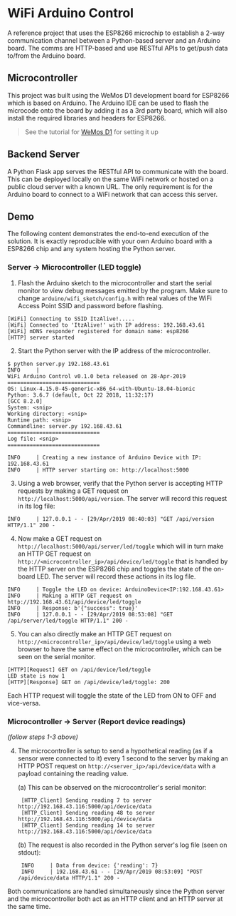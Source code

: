 # WiFi Arduino Control
A reference project that uses the ESP8266 microchip to establish a 2-way communication channel between a Python-based server and an Arduino board. The comms are HTTP-based and use RESTful APIs to get/push data to/from the Arduino board.

## Microcontroller
This project was built using the WeMos D1 development board for ESP8266 which is based on Arduino. The Arduino IDE can be used to flash the microcode onto the board by adding it as a 3rd party board, which will also install the required libraries and headers for ESP8266.

> See the tutorial for [WeMos D1](https://cyaninfinite.com/getting-started-with-the-wemos-d1-esp8266-wifi-board/) for setting it up

## Backend Server
A Python Flask app serves the RESTful API to communicate with the board. This can be deployed locally on the same WiFi network or hosted on a public cloud server with a known URL. The only requirement is for the Arduino board to connect to a WiFi network that can access this server.

## Demo
The following content demonstrates the end-to-end execution of the solution. It is exactly reproducible with your own Arduino board with a ESP8266 chip and any system hosting the Python server.

### Server -> Microcontroller (LED toggle)
1. Flash the Arduino sketch to the microcontroller and start the serial monitor to view debug messages emitted by the program. Make sure to change `arduino/wifi_sketch/config.h` with real values of the WiFi Access Point SSID and password before flashing.

```
[WiFi] Connecting to SSID ItzAlive!.....
[WiFi] Connected to 'ItzAlive!' with IP address: 192.168.43.61
[WiFi] mDNS responder registered for domain name: esp8266
[HTTP] server started
```

2. Start the Python server with the IP address of the microcontroller.

```
$ python server.py 192.168.43.61
INFO     | 
WiFi Arduino Control v0.1.0 beta released on 28-Apr-2019
=============================
OS: Linux-4.15.0-45-generic-x86_64-with-Ubuntu-18.04-bionic
Python: 3.6.7 (default, Oct 22 2018, 11:32:17) 
[GCC 8.2.0]
System: <snip>
Working directory: <snip>
Runtime path: <snip>
Commandline: server.py 192.168.43.61
=============================
Log file: <snip>
=============================
    
INFO     | Creating a new instance of Arduino Device with IP: 192.168.43.61
INFO     | HTTP server starting on: http://localhost:5000
```

3. Using a web browser, verify that the Python server is accepting HTTP requests by making a GET request on `http://localhost:5000/api/version`. The server will record this request in its log file:

```
INFO     | 127.0.0.1 - - [29/Apr/2019 08:40:03] "GET /api/version HTTP/1.1" 200 -
```

4. Now make a GET request on `http://localhost:5000/api/server/led/toggle` which will in turn make an HTTP GET request on `http://<microcontroller_ip>/api/device/led/toggle` that is handled by the HTTP server on the ESP8266 chip and toggles the state of the on-board LED. The server will record these actions in its log file.

```
INFO     | Toggle the LED on device: ArduinoDevice<IP:192.168.43.61>
INFO     | Making a HTTP GET request on http://192.168.43.61/api/device/led/toggle
INFO     | Response: b'{"success": true}'
INFO     | 127.0.0.1 - - [29/Apr/2019 08:53:08] "GET /api/server/led/toggle HTTP/1.1" 200 -
```

5. You can also directly make an HTTP GET request on `http://<microcontroller_ip>/api/device/led/toggle` using a web browser to have the same effect on the microcontroller, which can be seen on the serial monitor.

```
[HTTP][Request] GET on /api/device/led/toggle
LED state is now 1
[HTTP][Response] GET on /api/device/led/toggle: 200
```

Each HTTP request will toggle the state of the LED from ON to OFF and vice-versa.


### Microcontroller -> Server (Report device readings)
_(follow steps 1-3 above)_

4. The microcontroller is setup to send a hypothetical reading (as if a sensor were connected to it) every 1 second to the server by making an HTTP POST request on `http://<server_ip>/api/device/data` with a payload containing the reading value.

   (a) This can be observed on the microcontroller's serial monitor:
   ```
    [HTTP_Client] Sending reading 7 to server http://192.168.43.116:5000/api/device/data
    [HTTP_Client] Sending reading 48 to server http://192.168.43.116:5000/api/device/data
    [HTTP_Client] Sending reading 14 to server http://192.168.43.116:5000/api/device/data
   ```

   (b) The request is also recorded in the Python server's log file (seen on stdout):
   ```
    INFO     | Data from device: {'reading': 7}
    INFO     | 192.168.43.61 - - [29/Apr/2019 08:53:09] "POST /api/device/data HTTP/1.1" 200 -
   ```

Both communications are handled simultaneously since the Python server and the microcontroller both act as an HTTP client and an HTTP server at the same time.